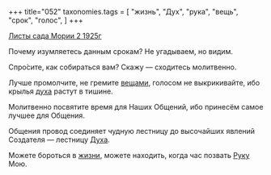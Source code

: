 +++
title="052"
taxonomies.tags = [
 "жизнь",
 "Дух",
 "рука",
 "вещь",
 "срок",
 "голос",
]
+++

[Листы сада Мории 2 1925г](/agni/1925)

Почему изумляетесь данным срокам? Не угадываем, но видим.   

Спро́сите, как собираться вам? Скажу — сходитесь молитвенно.   

Лучше промолчите, не гремите [вещами](/tags/вещь), голосом не выкрикивайте, ибо крылья [духа](/tags/Дух) растут в тишине.   

Молитвенно посвятите время для Наших Общений, ибо принесём самое лучшее для Общения.   

Общения провод соединяет чудную лестницу до высочайших явлений Создателя — лестницу [Духа](/tags/Дух).   

Можете бороться в [жизни](/tags/жизнь), можете находить, когда час позвать [Руку](/tags/рука) Мою.   

